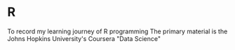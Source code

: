 # R
To record my learning journey of R programming
The primary material is the Johns Hopkins University's Coursera "Data Science"
